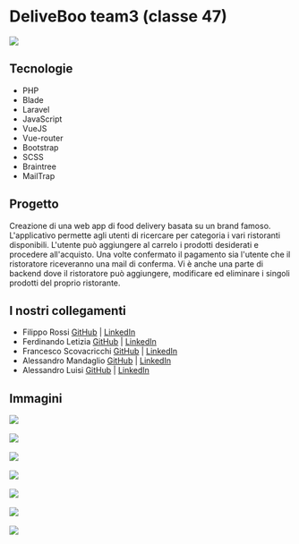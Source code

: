 <h1>DeliveBoo team3 (classe 47)</h1>

![](https://media.glassdoor.com/sqll/1053365/deliveroo-squarelogo-1499793310067.png)

<h2>Tecnologie</h2>

- PHP
- Blade
- Laravel
- JavaScript
- VueJS
- Vue-router
- Bootstrap
- SCSS
- Braintree
- MailTrap

<h2>Progetto</h2>

<p>Creazione di una web app di food delivery basata su un brand famoso. L&apos;applicativo permette agli utenti di
ricercare per categoria i vari ristoranti disponibili. L&apos;utente può aggiungere al carrelo i prodotti desiderati e
procedere all&apos;acquisto. Una volte confermato il pagamento sia l&apos;utente che il ristoratore riceveranno una mail di
conferma.
Vi è anche una parte di backend dove il ristoratore può aggiungere, modificare ed eliminare i singoli prodotti del
proprio ristorante.</p>


<h2>I nostri collegamenti</h2>

- Filippo Rossi <a href="https://github.com/FilippoR00" target="_blank">GitHub</a> | <a href="https://www.linkedin.com/in/filippo-rossi" target="_blank">LinkedIn</a> <br>
- Ferdinando Letizia <a href="https://github.com/ferdlet" target="_blank">GitHub</a> | <a href="https://www.linkedin.com/in/ferdinando-letizia" target="_blank">LinkedIn</a> <br>
- Francesco Scovacricchi <a href="https://github.com/Scova89" target="_blank">GitHub</a> | <a href="https://www.linkedin.com/in/francesco-scovacricchi-458a06234/" target="_blank">LinkedIn</a> <br>
- Alessandro Mandaglio <a href="https://github.com/AlessandroMandaglio30" target="_blank">GitHub</a> | <a href="https://www.linkedin.com/in/alessandro-mandaglio-9b4935232/" target="_blank">LinkedIn</a> <br>
- Alessandro Luisi <a href="https://github.com/alelui" target="_blank">GitHub</a> | <a href="https://www.linkedin.com/in/alessandro-luisi-39b44a172/" target="_blank">LinkedIn</a>

<h2>Immagini</h2>

<a href="https://postimg.cc/cKbxPsbF" target="_blank"><img src="https://i.postimg.cc/vBQ4gTLw/screencapture-localhost-8000-2022-03-25-11-33-58.png" /></a><br/><br/>
<a href="https://postimg.cc/1fGz418z" target="_blank"><img src="https://i.postimg.cc/sD8G6Vy5/screencapture-localhost-8000-carrello-2022-03-25-12-08-41.png" /></a><br/><br/>
<a href="https://postimg.cc/8jQ51zP3" target="_blank"><img src="https://i.postimg.cc/yYWSyJqV/screencapture-localhost-8000-prodotto-bucket-tender-or-tender-crispy.png"/></a><br/><br/>
<a href="https://postimg.cc/3k9JCjC5" target="_blank"><img src="https://i.postimg.cc/wBYyz01v/screencapture-localhost-8000-ristoranti-burger-king-2022-03-25-12.png"/></a><br/><br/>
<a href="https://postimg.cc/Tyw2kyCy" target="_blank"><img src="https://i.postimg.cc/PqbL5YDM/screencapture-localhost-8000-ristoranti-burger-king-2022-03-25-12-2.png"/></a><br/><br/>
<a href="https://postimg.cc/YvtCWDFz" target="_blank"><img src="https://i.postimg.cc/9Q7RsvFK/screencapture-localhost-8000-ristoranti-kfc-2022-03-25-12-08-02.png"/></a><br/><br/>
<a href='https://postimg.cc/gXyYjv0T' target='_blank'><img src='https://i.postimg.cc/nzgMd2fp/screencapture-localhost-8000-prodotto-big-mac-2022-03-25-12-31-01.png'/></a>

